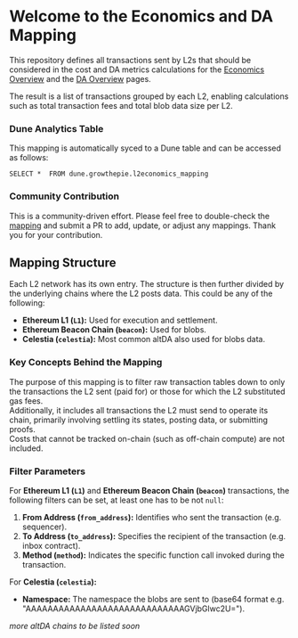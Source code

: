 # Welcome to the Economics and DA Mapping

This repository defines all transactions sent by L2s that should be considered in the cost and DA metrics calculations for the [Economics Overview](https://www.growthepie.xyz/economics) and the [DA Overview](https://www.growthepie.xyz/da-overview) pages.  

The result is a list of transactions grouped by each L2, enabling calculations such as total transaction fees and total blob data size per L2.

### Dune Analytics Table

This mapping is automatically syced to a Dune table and can be accessed as follows:

`SELECT * 
FROM dune.growthepie.l2economics_mapping`

### Community Contribution

This is a community-driven effort. Please feel free to double-check the [mapping](economics_mapping.yml) and submit a PR to add, update, or adjust any mappings. Thank you for your contribution. 


## Mapping Structure

Each L2 network has its own entry. The structure is then further divided by the underlying chains where the L2 posts data. This could be any of the following:

- **Ethereum L1 (`L1`):** Used for execution and settlement.
- **Ethereum Beacon Chain (`beacon`):** Used for blobs.
- **Celestia (`celestia`):** Most common altDA also used for blobs data.

### Key Concepts Behind the Mapping

The purpose of this mapping is to filter raw transaction tables down to only the transactions the L2 sent (paid for) or those for which the L2 substituted gas fees.  
Additionally, it includes all transactions the L2 must send to operate its chain, primarily involving settling its states, posting data, or submitting proofs.  
Costs that cannot be tracked on-chain (such as off-chain compute) are not included.

### Filter Parameters

For **Ethereum L1 (`L1`)** and **Ethereum Beacon Chain (`beacon`)** transactions, the following filters can be set, at least one has to be not `null`:

1. **From Address (****`from_address`****):** Identifies who sent the transaction (e.g. sequencer).
2. **To Address (****`to_address`****):** Specifies the recipient of the transaction (e.g. inbox contract).
3. **Method (****`method`****):** Indicates the specific function call invoked during the transaction.

For **Celestia (`celestia`):**

- **Namespace:** The namespace the blobs are sent to (base64 format e.g. "AAAAAAAAAAAAAAAAAAAAAAAAAAAAAGVjbGlwc2U=").

*more altDA chains to be listed soon*


